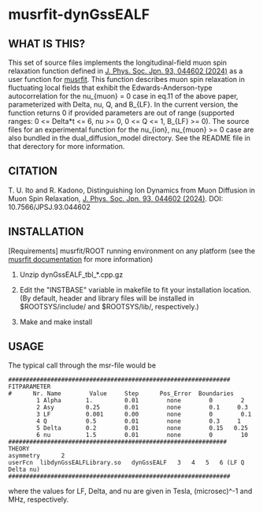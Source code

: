 # musrfit-dynGssEALF
## WHAT IS THIS?

This set of source files implements the longitudinal-field muon spin relaxation function defined in [J. Phys. Soc. Jpn. 93, 044602 (2024)](https://journals.jps.jp/doi/10.7566/JPSJ.93.044602) as a user function for [musrfit](https://rmlmcfadden.github.io/musr/musrfit/).
This function describes muon spin relaxation in fluctuating local fields that exhibit the Edwards-Anderson-type autocorrelation for the nu_{muon} = 0 case in eq.11 of the above paper, parameterized with Delta, nu, Q, and B_{LF}.
In the current version, the function returns 0 if provided parameters are out of range (supported ranges: 0 <= Delta*t <= 6, nu >= 0, 0 <= Q <= 1, B_{LF} >= 0).
The source files for an experimental function for the nu_{ion}, nu_{muon} >= 0 case are also bundled in the dual_diffusion_model directory. See the README file in that derectory for more information.

## CITATION

T. U. Ito and R. Kadono, Distinguishing Ion Dynamics from Muon Diffusion in Muon Spin Relaxation,
[J. Phys. Soc. Jpn. 93, 044602 (2024)](https://journals.jps.jp/doi/10.7566/JPSJ.93.044602). DOI: 10.7566/JPSJ.93.044602

## INSTALLATION

[Requirements] musrfit/ROOT running environment on any platform (see the [musrfit documentation](https://lmu.web.psi.ch/musrfit/user/html/index.html) for more information)

1. Unzip dynGssEALF_tbl_*.cpp.gz

2. Edit the "INSTBASE" variable in makefile to fit your installation location.
(By default, header and library files will be installed in $ROOTSYS/include/ and $ROOTSYS/lib/, respectively.)

3. Make and make install

## USAGE

The typical call through the msr-file would be
```
###############################################################
FITPARAMETER
#      Nr. Name        Value     Step      Pos_Error  Boundaries
        1 Alpha       1.         0.01        none        0        2     
        2 Asy         0.25       0.01        none        0.1     0.3
        3 LF          0.001      0.00        none        0        0.1
        4 Q           0.5        0.01        none        0.3     1
        5 Delta       0.2        0.01        none        0.15   0.25
        6 nu          1.5        0.01        none        0        10
##############################################################
THEORY
asymmetry      2
userFcn  libdynGssEALFLibrary.so   dynGssEALF   3   4   5   6 (LF Q Delta nu)
###############################################################
```
where the values for LF, Delta, and nu are given in Tesla, (microsec)^-1 and MHz, respectively.

